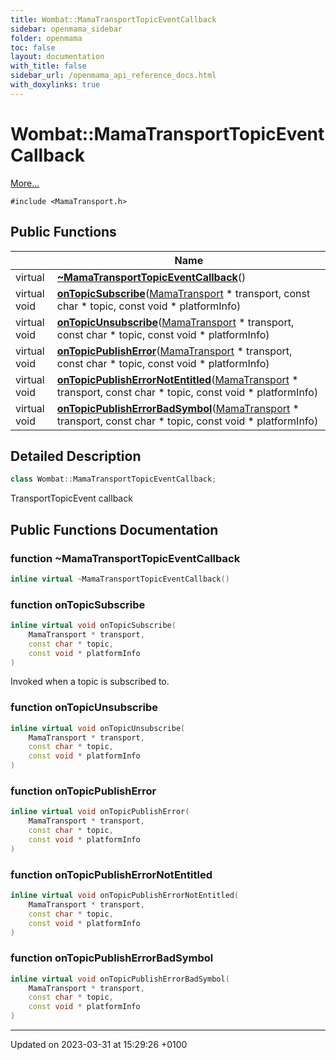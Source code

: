 ```yaml
---
title: Wombat::MamaTransportTopicEventCallback
sidebar: openmama_sidebar
folder: openmama
toc: false
layout: documentation
with_title: false
sidebar_url: /openmama_api_reference_docs.html
with_doxylinks: true
---
```


# Wombat::MamaTransportTopicEventCallback



 [More...](#detailed-description)


`#include <MamaTransport.h>`

## Public Functions

|                | Name           |
| -------------- | -------------- |
| virtual | **[~MamaTransportTopicEventCallback](classWombat_1_1MamaTransportTopicEventCallback.html#function-~mamatransporttopiceventcallback)**() |
| virtual void | **[onTopicSubscribe](classWombat_1_1MamaTransportTopicEventCallback.html#function-ontopicsubscribe)**([MamaTransport](classWombat_1_1MamaTransport.html) * transport, const char * topic, const void * platformInfo) |
| virtual void | **[onTopicUnsubscribe](classWombat_1_1MamaTransportTopicEventCallback.html#function-ontopicunsubscribe)**([MamaTransport](classWombat_1_1MamaTransport.html) * transport, const char * topic, const void * platformInfo) |
| virtual void | **[onTopicPublishError](classWombat_1_1MamaTransportTopicEventCallback.html#function-ontopicpublisherror)**([MamaTransport](classWombat_1_1MamaTransport.html) * transport, const char * topic, const void * platformInfo) |
| virtual void | **[onTopicPublishErrorNotEntitled](classWombat_1_1MamaTransportTopicEventCallback.html#function-ontopicpublisherrornotentitled)**([MamaTransport](classWombat_1_1MamaTransport.html) * transport, const char * topic, const void * platformInfo) |
| virtual void | **[onTopicPublishErrorBadSymbol](classWombat_1_1MamaTransportTopicEventCallback.html#function-ontopicpublisherrorbadsymbol)**([MamaTransport](classWombat_1_1MamaTransport.html) * transport, const char * topic, const void * platformInfo) |

## Detailed Description

```cpp
class Wombat::MamaTransportTopicEventCallback;
```


TransportTopicEvent callback 

## Public Functions Documentation

### function ~MamaTransportTopicEventCallback

```cpp
inline virtual ~MamaTransportTopicEventCallback()
```


### function onTopicSubscribe

```cpp
inline virtual void onTopicSubscribe(
    MamaTransport * transport,
    const char * topic,
    const void * platformInfo
)
```


Invoked when a topic is subscribed to. 


### function onTopicUnsubscribe

```cpp
inline virtual void onTopicUnsubscribe(
    MamaTransport * transport,
    const char * topic,
    const void * platformInfo
)
```


### function onTopicPublishError

```cpp
inline virtual void onTopicPublishError(
    MamaTransport * transport,
    const char * topic,
    const void * platformInfo
)
```


### function onTopicPublishErrorNotEntitled

```cpp
inline virtual void onTopicPublishErrorNotEntitled(
    MamaTransport * transport,
    const char * topic,
    const void * platformInfo
)
```


### function onTopicPublishErrorBadSymbol

```cpp
inline virtual void onTopicPublishErrorBadSymbol(
    MamaTransport * transport,
    const char * topic,
    const void * platformInfo
)
```


-------------------------------

Updated on 2023-03-31 at 15:29:26 +0100